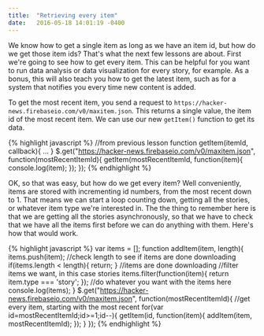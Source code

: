 ```yaml
---
title:  "Retrieving every item"
date:   2016-05-18 14:01:19 -0400
---
```

We know how to get a single item as long as we have an item id, but how do we get those item ids? That's what the next few lessons are about. First we're going to see how to get every item. This can be helpful for you want to run data analysis or data visualization for every story, for example. As a bonus, this will also teach you how to get the latest item, such as for a system that notifies you every time new content is added.

To get the most recent item, you send a request to `https://hacker-news.firebaseio.com/v0/maxitem.json`. This returns a single value, the item id of the most recent item. We can use our new `getItem()` function to get its data.

{% highlight javascript %}
//from previous lesson
function getItem(itemId, callback){
   ...
}
$.get("https://hacker-news.firebaseio.com/v0/maxitem.json", function(mostRecentItemId){
    getItem(mostRecentItemId, function(item){ console.log(item); });
});
{% endhighlight %}

OK, so that was easy, but how do we get every item? Well conveniently, items are stored with incrementing id numbers, from the most recent down to 1. That means we can start a loop counting down, getting all the stories, or whatever item type we're interested in. The the thing to remember here is that we are getting all the stories asynchronously, so that we have to check that we have all the items first before we can do anything with them. Here's how that would work.

{% highlight javascript %}
var items = [];
function addItem(item, length){
    items.push(item);
    //check length to see if items are done downloading
    if(items.length < length){
        return;
    }
    //items are done downloading
    //filter items we want, in this case stories
    items.filter(function(item){ return item.type === 'story'; });
    //do whatever you want with the items here
    console.log(items);
}
$.get("https://hacker-news.firebaseio.com/v0/maxitem.json", function(mostRecentItemId){
    //get every item, starting with the most recent
    for(var id=mostRecentItemId;id>=1;id--){
        getItem(id, function(item){ addItem(item, mostRecentItemId); });
    }
});
{% endhighlight %}
